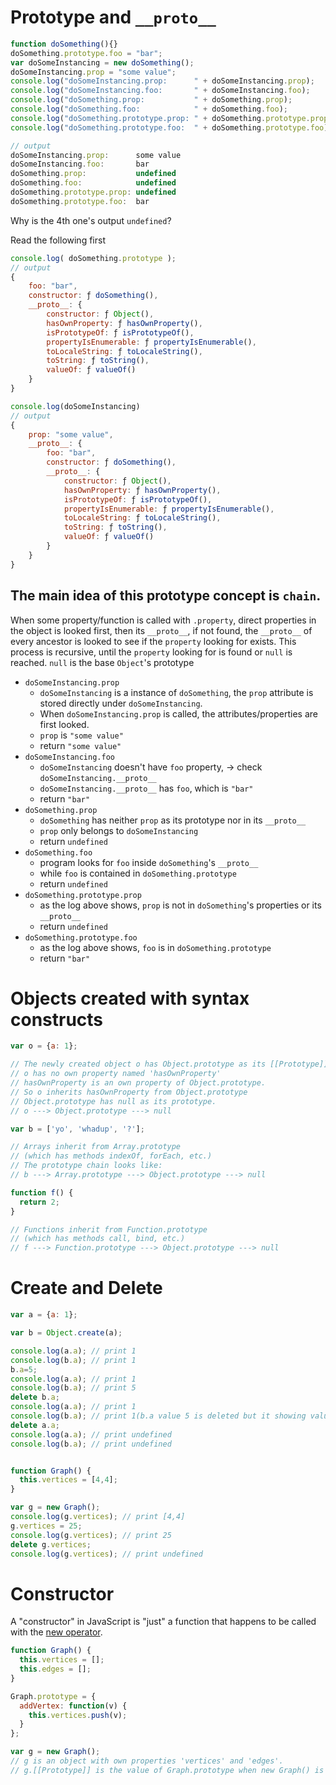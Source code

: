 

# Prototype and `__proto__`

```javascript
function doSomething(){}
doSomething.prototype.foo = "bar";
var doSomeInstancing = new doSomething();
doSomeInstancing.prop = "some value";
console.log("doSomeInstancing.prop:      " + doSomeInstancing.prop);
console.log("doSomeInstancing.foo:       " + doSomeInstancing.foo);
console.log("doSomething.prop:           " + doSomething.prop);
console.log("doSomething.foo:            " + doSomething.foo);
console.log("doSomething.prototype.prop: " + doSomething.prototype.prop);
console.log("doSomething.prototype.foo:  " + doSomething.prototype.foo);

// output
doSomeInstancing.prop:      some value
doSomeInstancing.foo:       bar
doSomething.prop:           undefined
doSomething.foo:            undefined
doSomething.prototype.prop: undefined
doSomething.prototype.foo:  bar
```

Why is the 4th one's output `undefined`?

Read the following first

```javascript
console.log( doSomething.prototype );
// output
{
    foo: "bar",
    constructor: ƒ doSomething(),
    __proto__: {
        constructor: ƒ Object(),
        hasOwnProperty: ƒ hasOwnProperty(),
        isPrototypeOf: ƒ isPrototypeOf(),
        propertyIsEnumerable: ƒ propertyIsEnumerable(),
        toLocaleString: ƒ toLocaleString(),
        toString: ƒ toString(),
        valueOf: ƒ valueOf()
    }
}
```

```javascript
console.log(doSomeInstancing)
// output
{
    prop: "some value",
    __proto__: {
        foo: "bar",
        constructor: ƒ doSomething(),
        __proto__: {
            constructor: ƒ Object(),
            hasOwnProperty: ƒ hasOwnProperty(),
            isPrototypeOf: ƒ isPrototypeOf(),
            propertyIsEnumerable: ƒ propertyIsEnumerable(),
            toLocaleString: ƒ toLocaleString(),
            toString: ƒ toString(),
            valueOf: ƒ valueOf()
        }
    }
}
```

## The main idea of this prototype concept is `chain`.

When some property/function is called with `.property`, direct properties in the object is looked first, then its `__proto__`, if not found, the `__proto__` of every ancestor is looked to see if the `property` looking for exists. This process is recursive, until the `property` looking for is found or `null` is reached. `null` is the base `Object`'s prototype

- `doSomeInstancing.prop`
  - `doSomeInstancing` is a instance of `doSomething`, the `prop` attribute is stored directly under `doSomeInstancing`.
  - When `doSomeInstancing.prop` is called, the attributes/properties are first looked.
  - `prop` is `"some value"`
  - return `"some value"`
- `doSomeInstancing.foo`
  - `doSomeInstancing` doesn't have `foo` property, -> check `doSomeInstancing.__proto__`
  - `doSomeInstancing.__proto__` has `foo`, which is `"bar"`
  - return `"bar"`
- `doSomething.prop`
  - `doSomething` has neither `prop` as its prototype nor in its `__proto__`
  - `prop` only belongs to `doSomeInstancing`
  - return `undefined`
- `doSomething.foo`
  - program looks for `foo` inside `doSomething`'s `__proto__`
  - while `foo` is contained in `doSomething.prototype`
  - return `undefined`
- `doSomething.prototype.prop`
  - as the log above shows, `prop` is not in `doSomething`'s properties or its `__proto__`
  - return `undefined`
- `doSomething.prototype.foo`
  - as the log above shows, `foo` is in `doSomething.prototype`
  - return `"bar"`



# Objects created with syntax constructs

```js
var o = {a: 1};

// The newly created object o has Object.prototype as its [[Prototype]]
// o has no own property named 'hasOwnProperty'
// hasOwnProperty is an own property of Object.prototype. 
// So o inherits hasOwnProperty from Object.prototype
// Object.prototype has null as its prototype.
// o ---> Object.prototype ---> null

var b = ['yo', 'whadup', '?'];

// Arrays inherit from Array.prototype 
// (which has methods indexOf, forEach, etc.)
// The prototype chain looks like:
// b ---> Array.prototype ---> Object.prototype ---> null

function f() {
  return 2;
}

// Functions inherit from Function.prototype 
// (which has methods call, bind, etc.)
// f ---> Function.prototype ---> Object.prototype ---> null
```

# Create and Delete

```js
var a = {a: 1};

var b = Object.create(a); 

console.log(a.a); // print 1 
console.log(b.a); // print 1
b.a=5;
console.log(a.a); // print 1
console.log(b.a); // print 5
delete b.a;
console.log(a.a); // print 1
console.log(b.a); // print 1(b.a value 5 is deleted but it showing value from its prototype chain)
delete a.a;
console.log(a.a); // print undefined
console.log(b.a); // print undefined


function Graph() {
  this.vertices = [4,4];
}

var g = new Graph();
console.log(g.vertices); // print [4,4]
g.vertices = 25;
console.log(g.vertices); // print 25
delete g.vertices;
console.log(g.vertices); // print undefined
```

# Constructor

A "constructor" in JavaScript is "just" a function that happens to be called with the [new operator](https://developer.mozilla.org/en-US/docs/Web/JavaScript/Reference/Operators/new).

```js
function Graph() {
  this.vertices = [];
  this.edges = [];
}

Graph.prototype = {
  addVertex: function(v) {
    this.vertices.push(v);
  }
};

var g = new Graph();
// g is an object with own properties 'vertices' and 'edges'.
// g.[[Prototype]] is the value of Graph.prototype when new Graph() is executed.
```

















